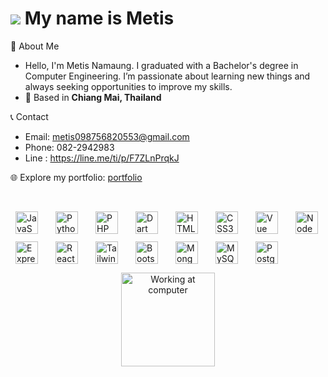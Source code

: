 ![](https://user-images.githubusercontent.com/18350557/176309783-0785949b-9127-417c-8b55-ab5a4333674e.gif) My name is Metis
==============================================================================================================================

 🌟 About Me
* Hello, I'm Metis Namaung. I graduated with a Bachelor's degree in Computer Engineering.
I’m passionate about learning new things and always seeking opportunities to improve my skills.
* 📍  Based in **Chiang Mai, Thailand**

📞 Contact
* Email: [metis098756820553@gmail.com](mailto:metis098756820553@gmail.com)
* Phone: 082-2942983
* Line : https://line.me/ti/p/F7ZLnPrqkJ

🌐  Explore my portfolio: [portfolio](http://portfolio09-delta.vercel.app/)

<br>
<p align="left" style="display: flex; flex-wrap: wrap; gap: 12px;"> <a href="https://developer.mozilla.org/en-US/docs/Web/JavaScript" target="_blank" rel="noreferrer"><img src="https://raw.githubusercontent.com/danielcranney/readme-generator/main/public/icons/skills/javascript-colored.svg" alt="JavaScript" title="JavaScript" width="36" height="36" style="margin: 0 8px;" /></a> <a href="https://www.python.org/" target="_blank" rel="noreferrer"><img src="https://raw.githubusercontent.com/danielcranney/readme-generator/main/public/icons/skills/python-colored.svg" alt="Python" title="Python" width="36" height="36" style="margin: 0 8px;" /></a> <a href="https://www.php.net/" target="_blank" rel="noreferrer"><img src="https://raw.githubusercontent.com/danielcranney/readme-generator/main/public/icons/skills/php-colored.svg" alt="PHP" title="PHP" width="36" height="36" style="margin: 0 8px;" /></a> <a href="https://dart.dev/" target="_blank" rel="noreferrer"><img src="https://raw.githubusercontent.com/danielcranney/readme-generator/main/public/icons/skills/dart-colored.svg" alt="Dart" title="Dart" width="36" height="36" style="margin: 0 8px;" /></a> <a href="https://developer.mozilla.org/en-US/docs/Glossary/HTML5" target="_blank" rel="noreferrer"><img src="https://raw.githubusercontent.com/danielcranney/readme-generator/main/public/icons/skills/html5-colored.svg" alt="HTML5" title="HTML5" width="36" height="36" style="margin: 0 8px;" /></a> <a href="https://www.w3.org/TR/CSS/#css" target="_blank" rel="noreferrer"><img src="https://raw.githubusercontent.com/danielcranney/readme-generator/main/public/icons/skills/css3-colored.svg" alt="CSS3" title="CSS3" width="36" height="36" style="margin: 0 8px;" /></a> <a href="https://vuejs.org/" target="_blank" rel="noreferrer"><img src="https://raw.githubusercontent.com/danielcranney/readme-generator/main/public/icons/skills/vuejs-colored.svg" alt="Vue" title="Vue" width="36" height="36" style="margin: 0 8px;" /></a> <a href="https://nodejs.org/en/" target="_blank" rel="noreferrer"><img src="https://raw.githubusercontent.com/danielcranney/readme-generator/main/public/icons/skills/nodejs-colored.svg" alt="NodeJS" title="NodeJS" width="36" height="36" style="margin: 0 8px;" /></a> <a href="https://expressjs.com/" target="_blank" rel="noreferrer"><img src="https://raw.githubusercontent.com/danielcranney/readme-generator/main/public/icons/skills/express-colored-dark.svg" alt="Express" title="Express" width="36" height="36" style="margin: 0 8px;" /></a> <a href="https://reactjs.org/" target="_blank" rel="noreferrer"><img src="https://raw.githubusercontent.com/danielcranney/readme-generator/main/public/icons/skills/react-colored.svg" alt="React" title="React" width="36" height="36" style="margin: 0 8px;" /></a> <a href="https://tailwindcss.com/" target="_blank" rel="noreferrer"><img src="https://raw.githubusercontent.com/danielcranney/readme-generator/main/public/icons/skills/tailwindcss-colored.svg" alt="TailwindCSS" title="TailwindCSS" width="36" height="36" style="margin: 0 8px;" /></a> <a href="https://getbootstrap.com/" target="_blank" rel="noreferrer"><img src="https://raw.githubusercontent.com/danielcranney/readme-generator/main/public/icons/skills/bootstrap-colored.svg" alt="Bootstrap" title="Bootstrap" width="36" height="36" style="margin: 0 8px;" /></a> <a href="https://www.mongodb.com/" target="_blank" rel="noreferrer"><img src="https://raw.githubusercontent.com/danielcranney/readme-generator/main/public/icons/skills/mongodb-colored.svg" alt="MongoDB" title="MongoDB" width="36" height="36" style="margin: 0 8px;" /></a> <a href="https://www.mysql.com/" target="_blank" rel="noreferrer"><img src="https://raw.githubusercontent.com/danielcranney/readme-generator/main/public/icons/skills/mysql-colored.svg" alt="MySQL" title="MySQL" width="36" height="36" style="margin: 0 8px;" /></a> <a href="https://www.postgresql.org/" target="_blank" rel="noreferrer"><img src="https://raw.githubusercontent.com/danielcranney/readme-generator/main/public/icons/skills/postgresql-colored.svg" alt="PostgreSQL" title="PostgreSQL" width="36" height="36" style="margin: 0 8px;" /></a> </p>
<p align="center">
  <img src="[https://cdn-icons-png.flaticon.com/512/1995/1995574.png](https://cdn-icons-png.flaticon.com/512/4941/4941042.png)" alt="Working at computer" width="150"/>
</p>
